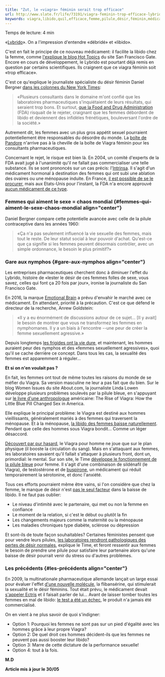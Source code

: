 ```yaml
---
title: "Zut, le «viagra» féminin serait trop efficace"
url: http://www.slate.fr/life/73191/viagra-feminin-trop-efficace-lybrido
keywords: viagra,libido,quil,efficace,femme,pilule,désir,féminin,médicament,hommes,site,femmes
---
```

Temps de lecture: 4 min

«[Lybrido](http://www.emotionalbrain.nl/lybrido)». On a l'impression d'entendre «débridé» et «libido».

C'est en fait le principe de ce nouveau médicament: il facilite la libido chez la femme, comme [l'explique le blog Hot Topics](http://blog.sfgate.com/hottopics/2013/05/29/scientists-fear-female-libido-booster-too-effective/) du site San Francisco Gate. Encore en cours de développement, le Lybrido est pourtant déjà remis en question par certains scientifiques. Ils craignent que ce viagra féminin soit «trop efficace».

C'est ce qu'explique le journaliste spécialiste du désir féminin Daniel Bergner [dans les colonnes du New York Times](http://www.nytimes.com/2013/05/26/magazine/unexcited-there-may-be-a-pill-for-that.html?pagewanted=all):

> «Plusieurs consultants dans le domaine m'ont confié que les laboratoires pharmaceutiques s'inquiétaient de leurs résultats, qui seraient trop bons. Et surtout, [que la Food and Drug Administration](http://fr.wikipedia.org/wiki/Food_and_Drug_Administration) (FDA) risquait de le rejeter, craignant que les femmes débordent de libido et deviennent des infidèles frénétiques, bouleversant l'ordre de la société.»

Autrement dit, les femmes avec un plus gros appétit sexuel pourraient potentiellement être responsables du désordre du monde. La [boîte de Pandore](http://fr.wikipedia.org/wiki/Pandore) n'arrive pas à la cheville de la boîte de Viagra féminin pour les consultants pharmaceutiques.

Concernant le rejet, le risque est bien là. En 2004, un comité d\'experts de la FDA avait jugé à l\'unanimité qu\'il ne fallait pas commercialiser une telle substance. Ils se sont prononcés sur un cas précis: l\'[Intrinsa](http://www.has-sante.fr/portail/jcms/c_901527/en/intrinsa). Il s\'agit d\'un médicament hormonal à destination des femmes qui ont subi une ablation des ovaires ou une ménopause induite. En France, [il est possible de se le procurer](http://ansm.sante.fr/var/ansm_site/storage/original/application/ae642ad1cecf0d4d187def4b1f76c869.pdf), mais aux Etats-Unis pour l'instant, la FDA n'a encore approuvé [aucun médicament de ce type](http://www.mayoclinic.com/health/viagra-for-women/AN01987).

### Femmes qui aiment le sexe = chaos mondial {#femmes-qui-aiment-le-sexe-chaos-mondial align="center"}

Daniel Bergner compare cette potentielle avancée avec celle de la pilule contraceptive dans les années 1960:

> «Ça n'a pas seulement influencé la vie sexuelle des femmes, mais tout le reste. De leur statut social à leur pouvoir d'achat. Qu'est-ce que ça signifie si les femmes peuvent désormais contrôler, avec un simple ordonnance, le besoin le plus primitif?»

### Gare aux nymphos {#gare-aux-nymphos align="center"}

Les entreprises pharmaceutiques cherchent donc à diminuer l'effet du Lybrido, histoire de «lester le désir de ces femmes folles de sexe, vous savez, celles qui font ça 20 fois par jour», ironise la journaliste du San Francisco Gate.

En 2016, la marque [Emotional Brain](http://www.emotionalbrain.nl/) a prévu d'envahir le marché avec ce médicament. En attendant, priorité à la précaution. C'est ce que défend le directeur de la recherche, Anrew Goldstein:

> «Il y a eu énormément de discussions autour de ce sujet\... \[Il y avait\] le besoin de montrer que vous ne transformez les femmes en nymphomanes. Il y a un biais à l'encontre --une peur de créer la femme sexuellement agressive.»

Depuis longtemps [les frigides ont la vie dure](http://www.cosmopolitan.fr/,c-est-quoi-etre-frigide,2117,1470930.asp), et maintenant, les hommes auraient peur des nymphos et des «femmes sexuellement agressives», quoi qu'il se cache derrière ce concept. Dans tous les cas, la sexualité des femmes est apparemment à réguler...

**Et si on n'en voulait pas ?**

En fait, les femmes ont tout de même toutes les raisons du monde de se méfier du Viagra. Sa version masculine ne leur a pas fait que du bien. Sur le blog Women Issues du site About.com, la journaliste Linda Lowen développe plusieurs problèmes soulevés par la pilule bleue, en s'appuyant sur [le livre d'une anthropologue](http://books.google.fr/books/about/The_Rise_Of_The_Viagra.html?id=sH2GXxKt3rwC&redir_esc=y) américaine: The Rise of Viagra: How the Little Blue Pill Changed Sex in America.

Elle explique le principal problème: le Viagra est destiné aux hommes vieillissants, généralement mariés à des femmes qui traversent la ménopause. Et à la ménopause, [la libido des femmes baisse naturellement](http://www.vivolta.com/menopause/desir-menopause-libido-oestrogenes-androgenes-testosterone-20100120448221.html). Pendant que celle des hommes sous Viagra bondit\... Comme un léger désaccord.

[Découvert par pur hasard](http://fr.wikipedia.org/wiki/Liste_des_d%C3%A9couvertes_et_inventions_li%C3%A9es_au_hasard), le Viagra pour homme ne joue que sur le plan physique (il booste la circulation du sang). Mais en s'attaquant aux femmes, les laboratoires savaient qu'il fallait s'attaquer à plusieurs front, dont un, primordial: le mental. Sur son site, le Time [développe le fonctionnement de la pilule bleue](http://healthland.time.com/2013/05/25/viewpoint-drugs-to-boost-female-sex-drive-thats-a-good-thing-right/) pour femme. Il s'agit d'une combinaison de sildénafil (le Viagra), de testostérone et de [buspirone](http://fr.wikipedia.org/wiki/Buspirone), un médicament qui réduit temporairement la sérotonine, et donc l'anxiété.

Tous ces efforts pourraient même être vains, si l'on considère que chez la femme, le manque de désir n'est [pas le seul facteur](http://www.mayoclinic.com/health/viagra-for-women/AN01987) dans la baisse de libido. Il ne faut pas oublier:

-   Le niveau d'intimité avec le partenaire, qui met ou non la femme en confiance
-   Le moment de la relation, si c'est le début ou plutôt la fin
-   Les changements majeurs comme la maternité ou la ménopause
-   Les maladies chroniques type diabète, sclérose ou dépression

Et sont-ils de toute façon souhaitables? Certaines féministes pensent que pour vendre leurs pilules, [les laboratoires rendront pathologiques des pertes de désir normales](http://healthland.time.com/2013/05/25/viewpoint-drugs-to-boost-female-sex-drive-thats-a-good-thing-right/#ixzz2UnLHJHYU), explique le Time, et feront ressentir aux femmes le besoin de prendre une pilule pour satisfaire leur partenaire alors qu'une baisse de désir pourrait venir du stress ou d'autres problèmes.

### Les précédents {#les-précédents align="center"}

En 2009, la multinationale pharmaceutique allemande lançait un large essai pour évaluer l\'effet [d\'une nouvelle molécule](http://www.slate.fr/story/13359/la-triste-histoire-du-premier-viagra-feminin), la flibansérine, qui stimulerait la sexualité et le désir féminins. Tout était prévu, le médicament devait [s\'appeler Ectris](http://archives-lepost.huffingtonpost.fr/article/2009/08/18/1661339_l-orgasme-feminin-bientot-en-vente-chez-votre-pharmacien-mais-est-ce-que-ca-vaut-vraiment-le-coup.html) et il faisait parler de lui\... Avant de laisser tomber toutes les femmes en mal de libido: [le test a été un échec](http://www.psychomedia.qc.ca/sexualite/2010-10-09/abandon-de-la-flibanserine-contexte-des-medicaments-pour-l-amelioration-de-la-libido-chez-les-femmes), le produit n\'a jamais été commercialisé.

On en vient à ne plus savoir de quoi s'indigner:

-   Option 1: Pourquoi les femmes ne sont pas sur un pied d'égalité avec les hommes grâce à leur propre Viagra?
-   Option 2: De quel droit ces hommes décident-ils que les femmes ne peuvent pas aussi booster leur libido?
-   Option 3: Marre de cette dictature de la performance sexuelle!
-   Option 4: tout à la fois.

**M.D**

**Article mis à jour le 30/05**
